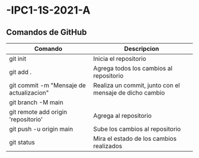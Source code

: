 # -IPC1-1S-2021-A
## Comandos de GitHub
| Comando | Descripcion	|
|---------|-------------|
| git init | Inicia el repositorio |
| git add . | Agrega todos los cambios al repositorio |
| git commit -m "Mensaje de actualizacion" | Realiza un commit, junto con el mensaje de dicho cambio |
| git branch -M main | |
| git remote add origin 'repositorio' | Agrega al repositorio |
| git push -u origin main | Sube los cambios al repositorio |
| git status | Mira el estado de los cambios realizados |